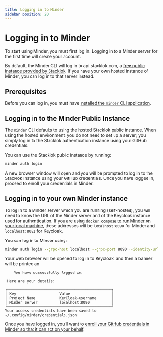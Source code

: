 ```yaml
---
title: Logging in to Minder
sidebar_position: 20
---
```


# Logging in to Minder

To start using Minder, you must first log in. Logging in to a Minder server for the first time will create your account.

By default, the Minder CLI will log in to api.stacklok.com, a [free public instance provided by Stacklok](../../#minder-public-instance). If you have
your own hosted instance of Minder, you can log in to that server instead.

## Prerequisites

Before you can log in, you must have [installed the `minder` CLI application](install_cli).

## Logging in to the Minder Public Instance

The `minder` CLI defaults to using the hosted Stacklok public instance.  When using the hosted environment, you do not need to set up a server; you simply log in to the Stacklok authentication instance using your GitHub credentials.

You can use the Stacklok public instance by running:

```bash
minder auth login
```

A new browser window will open and you will be prompted to log in to the Stacklok instance using your GitHub credentials.  Once you have logged in, proceed to enroll your credentials in Minder.

## Logging in to your own Minder instance

To log in to a Minder server which you are running (self-hosted), you will need to know the URL of the Minder server and of the Keycloak instance used for authentication.  If you are using [`docker compose` to run Minder on your local machine](../run_minder_server/run_the_server.md), these addresses will be `localhost:8090` for Minder and `localhost:8081` for Keycloak.

You can log in to Minder using:

```bash
minder auth login --grpc-host localhost --grpc-port 8090 --identity-url http://localhost:8081
```

Your web browser will be opened to log in to Keycloak, and then a banner  will be printed an

```
    You have successfully logged in.
 
 Here are your details: 

┌────────────────────────────────────────────────┐
│ Key                    Value                   │
│ Project Name           KeyCloak-username       │
│ Minder Server          localhost:8090          │
└────────────────────────────────────────────────┘
Your access credentials have been saved to ~/.config/minder/credentials.json
```

Once you have logged in, you'll want to [enroll your GitHub credentials in Minder so that it can act on your behalf](./enroll_provider.md).
